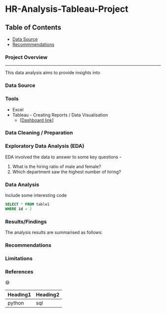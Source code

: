 # HR-Analysis-Tableau-Project

## Table of Contents
- [Data Source](#data-source)
- [Recommmendations](#recommendations)

### Project Overview
---
This data analysis aims to provide insights into

### Data Source

### Tools
- Excel
- Tableau - Creating Reports / Data Visualisation
   - [[Dashboard link]](https://public.tableau.com/views/HRAnalyticsDashboard_17129191313350/Dashboard1?:language=en-US&:sid=&:display_count=n&:origin=viz_share_link)

### Data Cleaning / Preparation

### Exploratory Data Analysis (EDA)
 EDA involved the data to answer to some key questions -
 1. What is the hiring ratio of male and female?
 2. Which department saw the highest number of hiring?
 
### Data Analysis 
Include some interesting code
```sql
SELECT * FROM table1
WHERE id = 2
```

### Results/Findings
The analysis results are summarised as follows:

### Recommendations

### Limitations

### References

😄

|Heading1|Heading2|
|--------|--------|
|python|sql|

